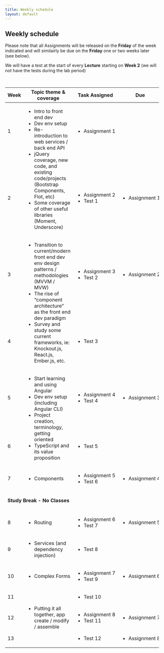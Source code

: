 ```yaml
---
title: Weekly schedule
layout: default
---
```


## Weekly schedule

Please note that all Assignments will be released on the **Friday** of the week indicated and will similairly be due on the **Friday** one or two weeks later (see below).

We will have a test at the start of every **Lecture** starting on **Week 2** (we will not have the tests during the lab period)

<br>

<table>
<thead>
<tr>
<th>Week</th>
<th>Topic theme &amp; coverage</th>
<th>Task Assigned</th>
<th>Due</th>
</tr>
</thead>
<tbody>
<tr>
<td>1</td>
<td rowspan="2">
<ul>
<li>Intro to front end dev</li>
<li>Dev env setup</li>
<li>Re-introduction to web services / back end API</li>
<li>jQuery coverage, new code, and existing code/projects (Bootstrap Components, Flot, etc)</li>
<li>Some coverage of other useful libraries (Moment, Underscore)</li>
</ul>
</td>
<td><ul><li>Assignment&nbsp;1</li></ul></td>
<td></td>
</tr>

<tr>
<td>2</td>
<td><ul><li>Assignment&nbsp;2</li>
<li>Test 1</li></ul></td>
<td><ul><li>Assignment&nbsp;1</li></ul></td>
</tr>

<tr>
<td>3</td>
<td rowspan="2">
<ul>
<li>Transition to current/modern front end dev env design patterns / methodologies (MVVM / MVW)</li>
<li>The rise of “component architecture” as the front end dev paradigm</li>
<li>Survey and study some current frameworks, ie: Knockout.js, React.js, Ember.js, etc.</li>
</ul>
</td>
<td><ul><li>Assignment&nbsp;3</li>
<li>Test 2</li></ul></td>
<td><ul><li>Assignment&nbsp;2</li></ul></td>
</tr>

<tr>
<td>4</td>
<td><ul><li>Test 3</li></ul></td>
<td></td>
</tr>

<tr>
<td>5</td>
<td rowspan="2">
<ul>
<li>Start learning and using Angular</li>
<li>Dev env setup (including Angular CLI)</li>
<li>Project creation, terminology, getting oriented</li>
<li>TypeScript and its value proposition</li>
</ul>
</td>
<td><ul><li>Assignment&nbsp;4</li>
<li>Test 4</li></ul></td>
<td><ul><li>Assignment&nbsp;3</li></ul></td>
</tr>

<tr>
<td>6</td>

<td><ul><li>Test 5</li></ul></td>
<td></td>
</tr>

<tr>
<td>7</td>
<td><ul><li>Components</li></ul></td>
<td><ul><li>Assignment&nbsp;5</li>
<li>Test 6</li></ul></td>
<td><ul><li>Assignment&nbsp;4</li></ul></td>
</tr>

<tr>
<td colspan="4"><br /><strong>Study Break - No Classes</strong><br /><br /></td>
</tr>

<tr>
<td>8</td>
<td><ul><li>Routing</li></ul></td>
<td><ul><li>Assignment&nbsp;6</li>
<li>Test 7</li></ul></td>
<td><ul><li>Assignment&nbsp;5</li></ul></td>
</tr>

<tr>
<td>9</td>
<td><ul><li>Services (and dependency injection)</li></ul></td>
<td><ul><li>Test 8</li></ul></td>
<td></td>
</tr>

<tr>
<td>10</td>
<td><ul><li>Complex Forms</li></ul></td>
<td><ul><li>Assignment&nbsp;7</li>
<li>Test 9</li></ul></td>
<td><ul><li>Assignment&nbsp;6</li></ul></td>
</tr>

<tr>
<td>11</td>
<td rowspan="3"><ul><li>Putting it all together, app create / modify / assemble</li></ul></td>
<td><ul><li>Test 10</li></ul></td>
<td></td>
</tr>

<tr>
<td>12</td>

<td><ul><li>Assignment&nbsp;8</li>
<li>Test 11</li></ul></td>
<td><ul><li>Assignment&nbsp;7</li></ul></td>
</tr>

<tr>
<td>13</td>

<td><ul><li>Test 12</li></ul></td>
<td><ul><li>Assignment 8</li></ul></td>
</tr>

</tbody>
</table>


